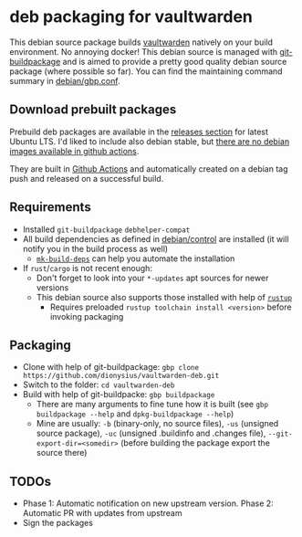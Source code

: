 # deb packaging for vaultwarden

This debian source package builds [vaultwarden](https://github.com/dani-garcia/vaultwarden/) natively on your build environment. No annoying docker! This debian source is managed with [git-buildpackage](https://wiki.debian.org/PackagingWithGit) and is aimed to provide a pretty good quality debian source package (where possible so far). You can find the maintaining command summary in [debian/gbp.conf](debian/gbp.conf).

## Download prebuilt packages

Prebuild deb packages are available in the [releases section](https://github.com/dionysius/vaultwarden-deb/releases) for latest Ubuntu LTS. I'd liked to include also debian stable, but [there are no debian images available in github actions](https://github.com/actions/runner-images).

They are built in [Github Actions](https://github.com/dionysius/vaultwarden-deb/actions) and automatically created on a debian tag push and released on a successful build.

## Requirements

- Installed `git-buildpackage` `debhelper-compat`
- All build dependencies as defined in [debian/control](debian/control) are installed (it will notify you in the build process as well)
  - [`mk-build-deps`](https://manpages.debian.org/testing/devscripts/mk-build-deps.1.en.html) can help you automate the installation
- If `rust`/`cargo` is not recent enough:
  - Don't forget to look into your `*-updates` apt sources for newer versions
  - This debian source also supports those installed with help of [`rustup`](https://rustup.rs)
    - Requires preloaded `rustup toolchain install <version>` before invoking packaging

## Packaging

- Clone with help of git-buildpackage: `gbp clone https://github.com/dionysius/vaultwarden-deb.git`
- Switch to the folder: `cd vaultwarden-deb`
- Build with help of git-buildpacke: `gbp buildpackage`
  - There are many arguments to fine tune how it is built (see `gbp buildpackage --help` and `dpkg-buildpackage --help`)
  - Mine are usually: `-b` (binary-only, no source files), `-us` (unsigned source package), `-uc` (unsigned .buildinfo and .changes file), `--git-export-dir=<somedir>` (before building the package export the source there)

## TODOs

- Phase 1: Automatic notification on new upstream version. Phase 2: Automatic PR with updates from upstream
- Sign the packages

